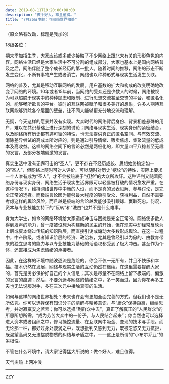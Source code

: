 ```yaml
---
date: 2019-08-11T19:20:00+08:00
description: "做个好人，难且值得。"
title: "7月26日电邮：与网络世界相处"
---
```


（原文略有改动，标题是我加的）

18级各位：

期末季加招生季，大家应该或多或少接触了不少网络上跟北大有关的形形色色的内容。网络生活已经是大家生活中不可分割的组成部分，大家也基本上是国内网络普及之后，网络伴随了整个成长经历的第一批人。随着时间的推移，网络的形态不断发生变化，不断有事物产生或者消亡。网络也以种种形式与现实生活发生关联。

网络的普及，尤其是移动互联网络的发展，用户基数的扩大和构成的改变明确地改变了网络的环境。10年或者15年前，当网络的受众还是少数人的时候，网络被视为可以超脱于现实中的种种顾虑和限制、进行思想交流甚至交锋的平台，和匿名化的、能够畅所欲言的平台。彼时的互联网被赋予和很多美好的想象，许多人期待互联网能够消除各个层面的壁垒，让不同人能够更充分地交流和理解。

无疑，今天这样的愿景并没有实现。大众时代的网络背后身份、背景相差悬殊的用户，难以在共识基础上进行深刻的讨论；网络与现实生活、现实身份的紧密结合，以及网络所有历史都有迹可循的特性，也无法提供真正的匿名空间。与有效交流、消除差异尝试的高成本所对应的，则是通过引导情绪、贩卖焦虑、集聚流量的低成本及高收益。这样的网络空间下的言论必然是两极化的，即大量四平八稳甚至无趣的发言，及部分极端偏激的发言。

真实生活中没有无懈可击的“圣人”，更不存在不经历成长、思想始终稳定如一的“圣人”，但网络上随时可对人评价、可以随时对历史“挖坟”的特性，实际上要求一个人唯有成为“圣人”，才不会被热衷于“打脸”的大众所攻讦。这种评判又随着网络身份与现实身份、网络生活于现实生活界限可以轻易被打破的情况愈发严重。在这种情况下，维持网络世界中中庸的人设，而不是真的发表见解、参与讨论，是完全正常的选择。而极端言论因为能够最大程度的吸引受众、获得利益，自然不需要考虑这样的舆论风险，而且越是极端的言论越发能够吸引眼球、赢取死忠。何况，资本与专业技能加持下的“反转”和“洗白”也并不是什么难事。

身为大学生，如今的网络环境给大家造成冲击与困扰是完全正常的。网络使多数人得到发声的能力，曾一度被设想为构建新的民主的开始，但在现实中却经常反映为上层或资本绕过传统的知识阶层，而直接引诱或煽动大多数形成舆论。在这一过程中，中产阶级，或者知识阶层的经济、政治权，尤其是曾经引以为傲的、由教育带来的独立思考的能力与以专业技能为基础的话语权都受到了极大冲击。甚至作为个体，还直接成为焦虑情绪的承接者。

因此，在这样的环境中随波逐流是危险的，你会不仅一无所有，并且不快乐和幸福。技术仍然在发展，网络与现实生活的互动仍然在继续。在这里需要提醒大家的，首先是务必保护好自己的个人信息；其次是尽量不在网络上留下极端的、偏激的发言的痕迹；然后，不要沉迷与网络的情绪之中，多一笑而过，因为你花再多工夫也无法说服对手，多在三次元中接触真实的生活。

如何与这样的网络世界相处？未来也许会有更加全面完善的方式。但我们也不是无所依凭。你可以选择保有知识分子的清醒与精英意识，与“庸众”保持距离，继续思考，并对寂寞安之若素；你可以选择“到群众中去”，真正了解真正的“人民群众”的所思所想所需，“成为劳苦大众中的一份子，与人民结合起来”；你当然也可以选择进入资本或者组织之中，修习操控流量、在互联网中吸金、变现的技术与手段。而无论那一种，都好过身处漩涡之中，既想批判又感到无力，既被忽悠又无力抗拒，既渴望高尚又无法摆脱物质的纠结与矛盾之中。——这正是所谓的“小布尔乔亚”的劣根性。

不管在什么环境中，请大家记得猛大所说的：做个好人，难且值得。

天气炎热
上网冲浪

---

ZZY